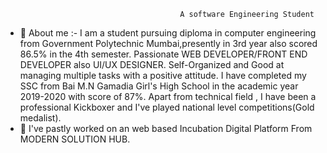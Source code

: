                                            A software Engineering Student

- 👋 About me :- I am a student pursuing diploma in computer engineering from Government Polytechnic Mumbai,presently in 3rd year also scored 86.5% in the 4th semester.  Passionate WEB DEVELOPER/FRONT END DEVELOPER also UI/UX DESIGNER. Self-Organized and Good at managing multiple tasks with a positive attitude. I have completed my SSC from Bai M.N Gamadia Girl's High School in the academic year 2019-2020 with score of 87%. Apart from technical field , I have been a professional Kickboxer and I've played national level competitions(Gold medalist).
- 🔭 I've pastly worked on an web based Incubation Digital Platform From MODERN SOLUTION HUB.
